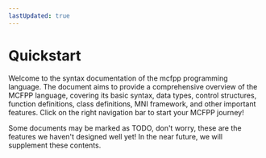 ```yaml
---
lastUpdated: true
---
```


# Quickstart

Welcome to the syntax documentation of the mcfpp programming language. The document aims to provide a comprehensive overview of the MCFPP language, covering its basic syntax, data types, control structures, function definitions, class definitions, MNI framework, and other important features. Click on the right navigation bar to start your MCFPP journey!

Some documents may be marked as TODO, don't worry, these are the features we haven't designed well yet! In the near future, we will supplement these contents.